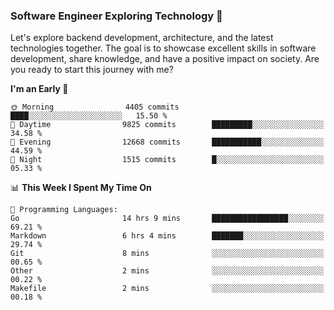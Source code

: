 ### Software Engineer Exploring Technology 🚀 

Let's explore backend development, architecture, and the latest technologies together. The goal is to showcase excellent skills in software development, share knowledge, and have a positive impact on society. Are you ready to start this journey with me?

<!--START_SECTION:waka-->
**I'm an Early 🐤** 

```text
🌞 Morning                4405 commits        ████░░░░░░░░░░░░░░░░░░░░░   15.50 % 
🌆 Daytime                9825 commits        █████████░░░░░░░░░░░░░░░░   34.58 % 
🌃 Evening                12668 commits       ███████████░░░░░░░░░░░░░░   44.59 % 
🌙 Night                  1515 commits        █░░░░░░░░░░░░░░░░░░░░░░░░   05.33 % 
```


📊 **This Week I Spent My Time On** 

```text
💬 Programming Languages: 
Go                       14 hrs 9 mins       █████████████████░░░░░░░░   69.21 % 
Markdown                 6 hrs 4 mins        ███████░░░░░░░░░░░░░░░░░░   29.74 % 
Git                      8 mins              ░░░░░░░░░░░░░░░░░░░░░░░░░   00.65 % 
Other                    2 mins              ░░░░░░░░░░░░░░░░░░░░░░░░░   00.22 % 
Makefile                 2 mins              ░░░░░░░░░░░░░░░░░░░░░░░░░   00.18 % 
```


<!--END_SECTION:waka-->
